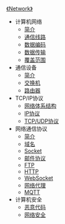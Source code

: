 [《Network》](index.md)

- 计算机网络
  - [简介](计算机网络/简介.md)
  - [通信线路](计算机网络/通信线路.md)
  - [数据编码](计算机网络/数据编码.md)
  - [数据传输](计算机网络/数据传输.md)
  - [覆盖范围](计算机网络/覆盖范围.md)
- 通信设备
  - [简介](通信设备/简介.md)
  - [交换机](通信设备/交换机.md)
  - [路由器](通信设备/路由器.md)
- TCP/IP协议
  - [网络体系结构](TCP-IP协议/网络体系结构.md)
  - [IP协议](TCP-IP协议/IP协议.md)
  - [TCP/UDP协议](TCP-IP协议/TCP-UDP协议.md)
- 网络通信协议
  - [简介](网络通信协议/简介.md)
  - [域名](网络通信协议/域名.md)
  - [Socket](网络通信协议/Socket.md)
  - [邮件协议](网络通信协议/邮件协议.md)
  - [FTP](网络通信协议/FTP.md)
  - [HTTP](网络通信协议/HTTP.md)
  - [WebSocket](网络通信协议/WebSocket.md)
  - [网络代理](网络通信协议/网络代理.md)
  - [MQTT](网络通信协议/MQTT.md)
- 计算机安全
  - [恶意代码](计算机安全/恶意代码.md)
  - [网络安全](计算机安全/网络安全.md)
